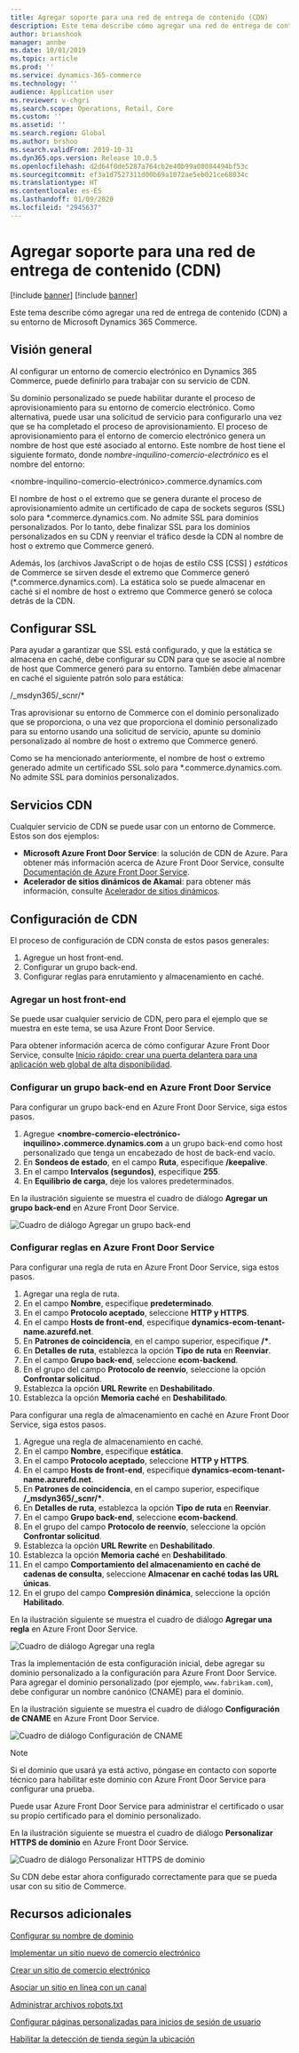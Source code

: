 ```yaml
---
title: Agregar soporte para una red de entrega de contenido (CDN)
description: Este tema describe cómo agregar una red de entrega de contenido (CDN) a su entorno de Microsoft Dynamics 365 Commerce.
author: brianshook
manager: annbe
ms.date: 10/01/2019
ms.topic: article
ms.prod: ''
ms.service: dynamics-365-commerce
ms.technology: ''
audience: Application user
ms.reviewer: v-chgri
ms.search.scope: Operations, Retail, Core
ms.custom: ''
ms.assetid: ''
ms.search.region: Global
ms.author: brshoo
ms.search.validFrom: 2019-10-31
ms.dyn365.ops.version: Release 10.0.5
ms.openlocfilehash: d2d64f0de5287a764cb2e40b99a08084494bf53c
ms.sourcegitcommit: ef3a1d7527311d00b69a1072ae5eb021ce68034c
ms.translationtype: HT
ms.contentlocale: es-ES
ms.lasthandoff: 01/09/2020
ms.locfileid: "2945637"
---
```

# <a name="add-support-for-a-content-delivery-network-cdn"></a>Agregar soporte para una red de entrega de contenido (CDN)

[!include [banner](includes/preview-banner.md)]
[!include [banner](includes/banner.md)]

Este tema describe cómo agregar una red de entrega de contenido (CDN) a su entorno de Microsoft Dynamics 365 Commerce.

## <a name="overview"></a>Visión general

Al configurar un entorno de comercio electrónico en Dynamics 365 Commerce, puede definirlo para trabajar con su servicio de CDN. 

Su dominio personalizado se puede habilitar durante el proceso de aprovisionamiento para su entorno de comercio electrónico. Como alternativa, puede usar una solicitud de servicio para configurarlo una vez que se ha completado el proceso de aprovisionamiento. El proceso de aprovisionamiento para el entorno de comercio electrónico genera un nombre de host que esté asociado al entorno. Este nombre de host tiene el siguiente formato, donde *nombre-inquilino-comercio-electrónico* es el nombre del entorno:

&lt;nombre-inquilino-comercio-electrónico&gt;.commerce.dynamics.com

El nombre de host o el extremo que se genera durante el proceso de aprovisionamiento admite un certificado de capa de sockets seguros (SSL) solo para \*.commerce.dynamics.com. No admite SSL para dominios personalizados. Por lo tanto, debe finalizar SSL para los dominios personalizados en su CDN y reenviar el tráfico desde la CDN al nombre de host o extremo que Commerce generó. 

Además, los (archivos JavaScript o de hojas de estilo CSS \[CSS\] ) *estáticos* de Commerce se sirven desde el extremo que Commerce generó (\*.commerce.dynamics.com). La estática solo se puede almacenar en caché si el nombre de host o extremo que Commerce generó se coloca detrás de la CDN.

## <a name="set-up-ssl"></a>Configurar SSL

Para ayudar a garantizar que SSL está configurado, y que la estática se almacena en caché, debe configurar su CDN para que se asocie al nombre de host que Commerce generó para su entorno. También debe almacenar en caché el siguiente patrón solo para estática: 

/\_msdyn365/\_scnr/\*

Tras aprovisionar su entorno de Commerce con el dominio personalizado que se proporciona, o una vez que proporciona el dominio personalizado para su entorno usando una solicitud de servicio, apunte su dominio personalizado al nombre de host o extremo que Commerce generó.

Como se ha mencionado anteriormente, el nombre de host o extremo generado admite un certificado SSL solo para \*.commerce.dynamics.com. No admite SSL para dominios personalizados.

## <a name="cdn-services"></a>Servicios CDN

Cualquier servicio de CDN se puede usar con un entorno de Commerce. Estos son dos ejemplos:

- **Microsoft Azure Front Door Service**: la solución de CDN de Azure. Para obtener más información acerca de Azure Front Door Service, consulte [Documentación de Azure Front Door Service](https://docs.microsoft.com/azure/frontdoor/).
- **Acelerador de sitios dinámicos de Akamai**: para obtener más información, consulte [Acelerador de sitios dinámicos](https://www.akamai.com/us/en/products/performance/dynamic-site-accelerator.jsp).

## <a name="cdn-setup"></a>Configuración de CDN

El proceso de configuración de CDN consta de estos pasos generales:

1. Agregue un host front-end.
1. Configurar un grupo back-end.
1. Configurar reglas para enrutamiento y almacenamiento en caché.

### <a name="add-a-front-end-host"></a>Agregar un host front-end

Se puede usar cualquier servicio de CDN, pero para el ejemplo que se muestra en este tema, se usa Azure Front Door Service. 

Para obtener información acerca de cómo configurar Azure Front Door Service, consulte [Inicio rápido: crear una puerta delantera para una aplicación web global de alta disponibilidad](https://docs.microsoft.com/azure/frontdoor/quickstart-create-front-door).

### <a name="configure-a-back-end-pool-in-azure-front-door-service"></a>Configurar un grupo back-end en Azure Front Door Service

Para configurar un grupo back-end en Azure Front Door Service, siga estos pasos.

1. Agregue **&lt;nombre-comercio-electrónico-inquilino&gt;.commerce.dynamics.com** a un grupo back-end como host personalizado que tenga un encabezado de host de back-end vacío.
1. En **Sondeos de estado**, en el campo **Ruta**, especifique **/keepalive**.
1. En el campo **Intervalos (segundos)**, especifique **255**.
1. En **Equilibrio de carga**, deje los valores predeterminados.

En la ilustración siguiente se muestra el cuadro de diálogo **Agregar un grupo back-end** en Azure Front Door Service.

![Cuadro de diálogo Agregar un grupo back-end](./media/CDN_BackendPool.png)

### <a name="set-up-rules-in-azure-front-door-service"></a>Configurar reglas en Azure Front Door Service

Para configurar una regla de ruta en Azure Front Door Service, siga estos pasos.

1. Agregar una regla de ruta.
1. En el campo **Nombre**, especifique **predeterminado**.
1. En el campo **Protocolo aceptado**, seleccione **HTTP y HTTPS**.
1. En el campo **Hosts de front-end**, especifique **dynamics-ecom-tenant-name.azurefd.net**.
1. En **Patrones de coincidencia**, en el campo superior, especifique **/\***.
1. En **Detalles de ruta**, establezca la opción **Tipo de ruta** en **Reenviar**.
1. En el campo **Grupo back-end**, seleccione **ecom-backend**.
1. En el grupo del campo **Protocolo de reenvío**, seleccione la opción **Confrontar solicitud**. 
1. Establezca la opción **URL Rewrite** en **Deshabilitado**.
1. Establezca la opción **Memoria caché** en **Deshabilitado**.

Para configurar una regla de almacenamiento en caché en Azure Front Door Service, siga estos pasos.

1. Agregue una regla de almacenamiento en caché.
1. En el campo **Nombre**, especifique **estática**.
1. En el campo **Protocolo aceptado**, seleccione **HTTP y HTTPS**.
1. En el campo **Hosts de front-end**, especifique **dynamics-ecom-tenant-name.azurefd.net**.
1. En **Patrones de coincidencia**, en el campo superior, especifique **/\_msdyn365/\_scnr/\***.
1. En **Detalles de ruta**, establezca la opción **Tipo de ruta** en **Reenviar**.
1. En el campo **Grupo back-end**, seleccione **ecom-backend**.
1. En el grupo del campo **Protocolo de reenvío**, seleccione la opción **Confrontar solicitud**.
1. Establezca la opción **URL Rewrite** en **Deshabilitado**.
1. Establezca la opción **Memoria caché** en **Deshabilitado**.
1. En el campo **Comportamiento del almacenamiento en caché de cadenas de consulta**, seleccione **Almacenar en caché todas las URL únicas**.
1. En el grupo del campo **Compresión dinámica**, seleccione la opción **Habilitado**.

En la ilustración siguiente se muestra el cuadro de diálogo **Agregar una regla** en Azure Front Door Service.

![Cuadro de diálogo Agregar una regla](./media/CDN_CachingRule.png)

Tras la implementación de esta configuración inicial, debe agregar su dominio personalizado a la configuración para Azure Front Door Service. Para agregar el dominio personalizado (por ejemplo, `www.fabrikam.com`), debe configurar un nombre canónico (CNAME) para el dominio.

En la ilustración siguiente se muestra el cuadro de diálogo **Configuración de CNAME** en Azure Front Door Service.

![Cuadro de diálogo Configuración de CNAME](./media/CNAME_Configuration.png)

> [!NOTE]
> Si el dominio que usará ya está activo, póngase en contacto con soporte técnico para habilitar este dominio con Azure Front Door Service para configurar una prueba.

Puede usar Azure Front Door Service para administrar el certificado o usar su propio certificado para el dominio personalizado.

En la ilustración siguiente se muestra el cuadro de diálogo **Personalizar HTTPS de dominio** en Azure Front Door Service.

![Cuadro de diálogo Personalizar HTTPS de dominio](./media/Custom_Domain_HTTPS.png)

Su CDN debe estar ahora configurado correctamente para que se pueda usar con su sitio de Commerce.

## <a name="additional-resources"></a>Recursos adicionales

[Configurar su nombre de dominio](configure-your-domain-name.md)

[Implementar un sitio nuevo de comercio electrónico](deploy-ecommerce-site.md)

[Crear un sitio de comercio electrónico](create-ecommerce-site.md)

[Asociar un sitio en línea con un canal](associate-site-online-store.md)

[Administrar archivos robots.txt](manage-robots-txt-files.md)

[Configurar páginas personalizadas para inicios de sesión de usuario](custom-pages-user-logins.md)

[Habilitar la detección de tienda según la ubicación](enable-store-detection.md)
